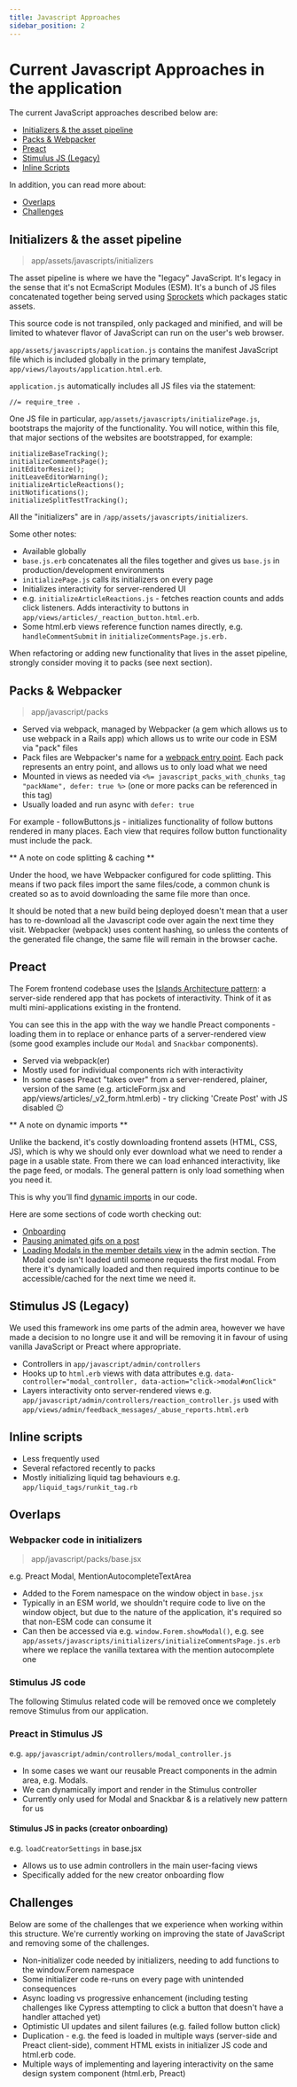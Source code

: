 ```yaml
---
title: Javascript Approaches
sidebar_position: 2
---
```


# Current Javascript Approaches in the application

The current JavaScript approaches described below are:

- [Initializers & the asset pipeline](javascript-approaches#initializers--the-asset-pipeline)
- [Packs & Webpacker](javascript-approaches#packs--webpacker)
- [Preact](javascript-approaches#preact)
- [Stimulus JS (Legacy)](javascript-approaches#stimulus-js-legacy)
- [Inline Scripts](javascript-approaches#inline-scripts)

In addition, you can read more about:
- [Overlaps](javascript-approaches#overlaps)
- [Challenges](javascript-approaches#challenges)

## Initializers & the asset pipeline

> app/assets/javascripts/initializers

The asset pipeline is where we have the "legacy" JavaScript. It's legacy in the sense that it's not EcmaScript Modules (ESM). It's a bunch of JS files concatenated together being served using [Sprockets](https://github.com/rails/sprockets-rails) which packages static assets.

This source code is not transpiled, only packaged and minified, and will be limited to whatever flavor of JavaScript can run on the user's web browser.

`app/assets/javascripts/application.js` contains the manifest JavaScript file which is included globally in the primary template, `app/views/layouts/application.html.erb`.

`application.js` automatically includes all JS files via the statement:

```
//= require_tree .
```

One JS file in particular, `app/assets/javascripts/initializePage.js`, bootstraps the majority of the functionality. You will notice, within this file, that major sections of the websites are bootstrapped, for example:

```
initializeBaseTracking();
initializeCommentsPage();
initEditorResize();
initLeaveEditorWarning();
initializeArticleReactions();
initNotifications();
initializeSplitTestTracking();
```

All the "initializers" are in `/app/assets/javascripts/initializers`.

Some other notes:
- Available globally
- `base.js.erb` concatenates all the files together and gives us `base.js` in production/development environments
- `initializePage.js` calls its initializers on every page
- Initializes interactivity for server-rendered UI
- e.g. `initializeArticleReactions.js` - fetches reaction counts and adds click listeners. Adds interactivity to buttons in `app/views/articles/_reaction_button.html.erb`.
- Some html.erb views reference function names directly, e.g. `handleCommentSubmit` in `initializeCommentsPage.js.erb.`

When refactoring or adding new functionality that lives in the asset pipeline, strongly consider moving it to packs (see next section).

## Packs & Webpacker

> app/javascript/packs

- Served via webpack, managed by Webpacker (a gem which allows us to use webpack in a Rails app) which allows us to write our code in ESM via "pack" files
- Pack files are Webpacker's name for a [webpack entry point](https://webpack.js.org/concepts/entry-points/). Each pack represents an entry point, and allows us to only load what we need
- Mounted in views as needed via `<%= javascript_packs_with_chunks_tag "packName", defer: true %>` (one or more packs can be referenced in this tag)
- Usually loaded and run async with `defer: true`

For example - followButtons.js - initializes functionality of follow buttons rendered in many places. Each view that requires follow button functionality must include the pack.

** A note on code splitting & caching **

Under the hood, we have Webpacker configured for code splitting. This means if two pack files import the same files/code, a common chunk is created so as to avoid downloading the same file more than once.

It should be noted that a new build being deployed doesn't mean that a user has to re-download all the Javascript code over again the next time they visit. Webpacker (webpack) uses content hashing, so unless the contents of the generated file change, the same file will remain in the browser cache.

## Preact
The Forem frontend codebase uses the [Islands Architecture pattern](https://jasonformat.com/islands-architecture): a server-side rendered app that has pockets of interactivity. Think of it as multi mini-applications existing in the frontend.

You can see this in the app with the way we handle Preact components - loading them in to replace or enhance parts of a server-rendered view (some good examples include our `Modal` and `Snackbar` components).

- Served via webpack(er)
- Mostly used for individual components rich with interactivity
- In some cases Preact "takes over" from a server-rendered, plainer, version of the same (e.g. articleForm.jsx and app/views/articles/_v2_form.html.erb) - try clicking 'Create Post' with JS disabled 😉

** A note on dynamic imports **

Unlike the backend, it's costly downloading frontend assets (HTML, CSS, JS), which is why we should only ever download what we need to render a page in a usable state. From there we can load enhanced interactivity, like the page feed, or modals. The general pattern is only load something when you need it.

This is why you’ll find [dynamic imports](https://developer.mozilla.org/en-US/docs/Web/JavaScript/Reference/Statements/import#dynamic_imports) in our code.

Here are some sections of code worth checking out:

- [Onboarding](https://github.com/forem/forem/blob/0024fe40d6ade998a216216b00f157fa7f49e1c0/app/javascript/packs/Onboarding.jsx#L20-L26)
- [Pausing animated gifs on a post](https://github.com/forem/forem/blob/0024fe40d6ade998a216216b00f157fa7f49e1c0/app/javascript/packs/articlePage.jsx#L11-L17)
- [Loading Modals in the member details view](https://github.com/forem/forem/blob/0024fe40d6ade998a216216b00f157fa7f49e1c0/app/javascript/packs/admin/editUser.jsx#L84-L89) in the admin section. The Modal code isn't loaded until someone requests the first modal. From there it's dynamically loaded and then required imports continue to be accessible/cached for the next time we need it.

## Stimulus JS (Legacy)

We used this framework ins ome parts of the admin area, however we have made a decision to no longre use it and will be removing it in favour of using vanilla JavaScript or Preact where appropriate.

- Controllers in `app/javascript/admin/controllers`
- Hooks up to `html.erb` views with data attributes e.g. `data-controller="modal_controller, data-action="click->modal#onClick"`
- Layers interactivity onto server-rendered views
e.g. `app/javascript/admin/controllers/reaction_controller.js` used with `app/views/admin/feedback_messages/_abuse_reports.html.erb`

## Inline scripts

- Less frequently used
- Several refactored recently to packs
- Mostly initializing liquid tag behaviours e.g. `app/liquid_tags/runkit_tag.rb`

## Overlaps

### Webpacker code in initializers

> app/javascript/packs/base.jsx

e.g. Preact Modal, MentionAutocompleteTextArea

- Added to the Forem namespace on the window object in `base.jsx`
- Typically in an ESM world, we shouldn't require code to live on the window object, but due to the nature of the application, it's required so that non-ESM code can consume it
- Can then be accessed via e.g. `window.Forem.showModal()`, e.g. see `app/assets/javascripts/initializers/initializeCommentsPage.js.erb` where we replace the vanilla textarea with the mention autocomplete one

### Stimulus JS code

The following Stimulus related code will be removed once we completely remove Stimulus from our application.

### Preact in Stimulus JS
e.g. `app/javascript/admin/controllers/modal_controller.js`

- In some cases we want our reusable Preact components in the admin area, e.g. Modals.
- We can dynamically import and render in the Stimulus controller
- Currently only used for Modal and Snackbar & is a relatively new pattern for us

#### Stimulus JS in packs (creator onboarding)
e.g. `loadCreatorSettings` in base.jsx

- Allows us to use admin controllers in the main user-facing views
- Specifically added for the new creator onboarding flow


## Challenges

Below are some of the challenges that we experience when working within this structure. We're currently working on improving the state of JavaScript and removing some of the challenges.

- Non-initializer code needed by initializers, needing to add functions to the window.Forem namespace
- Some initializer code re-runs on every page with unintended consequences
- Async loading vs progressive enhancement (including testing challenges like Cypress attempting to click a button that doesn't have a handler attached yet)
- Optimistic UI updates and silent failures (e.g. failed follow button click)
- Duplication - e.g. the feed is loaded in multiple ways (server-side and Preact client-side), comment HTML exists in initializer JS code and html.erb code.
- Multiple ways of implementing and layering interactivity on the same design system component (html.erb, Preact)
